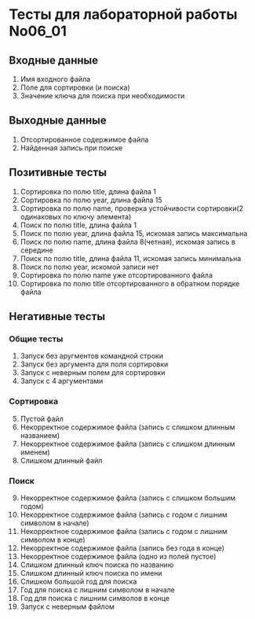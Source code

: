 # Тесты для лабораторной работы No06_01
## Входные данные
1. Имя входного файла
2. Поле для сортировки (и поиска)
3. Значение ключа для поиска при необходимости
## Выходные данные
1. Отсортированное содержимое файла
2. Найденная запись при поиске
## Позитивные тесты
1. Сортировка по полю title, длина файла 1
2. Сортировка по полю year, длина файла 15
3. Сортировка по полю name, проверка устойчивости сортировки(2 одинаковых по ключу элемента)
4. Поиск по полю title, длина файла 1
5. Поиск по полю year, длина файла 15, искомая запись максимальна
6. Поиск по полю name, длина файла 8(четная), искомая запись в середине
7. Поиск по полю title, длина файла 11, искомая запись минимальна
8. Поиск по полю year, искомой записи нет
9. Сортировка по полю name уже отсортированного файла
10. Сортировка по полю title отсортированного в обратном порядке файла 
## Негативные тесты
### Общие тесты
1. Запуск без аругментов командной строки
2. Запуск без аргумента для поля сортировки
3. Запуск с неверным полем для сортировки
4. Запуск с 4 аргументами
### Сортировка
5. Пустой файл
6. Некорректное содержимое файла (запись с слишком длинным названием)
7. Некорректное содержимое файла (запись с слишком длинным именем)
8. Слишком длинный файл
### Поиск
9. Некорректное содержимое файла (запись с слишком большим годом)
10. Некорректное содержимое файла (запись с годом с лишним символом в начале)
11. Некорректное содержимое файла (запись с годом с лишним символом в конце)
12. Некорректное содержимое файла (запись без года в конце)
13. Некорректное содержимое файла (одно из полей пустое)
14. Слишком длинный ключ поиска по названию
15. Слишком длинный ключ поиска по имени
16. Слишком большой год для поиска
17. Год для поиска с лишним символом в начале
18. Год для поиска с лишним символов в конце
19. Запуск с неверным файлом
